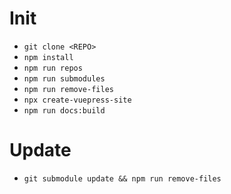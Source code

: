 # Init

- `git clone <REPO>`
- `npm install`
- `npm run repos`
- `npm run submodules`
- `npm run remove-files`
- `npx create-vuepress-site`
- `npm run docs:build`

# Update

- `git submodule update && npm run remove-files`

